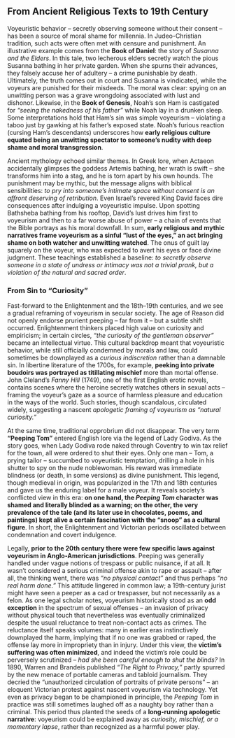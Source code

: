 ## From Ancient Religious Texts to 19th Century

Voyeuristic behavior – secretly observing someone without their consent – has been a source of moral shame for millennia. In Judeo-Christian tradition, such acts were often met with censure and punishment. An illustrative example comes from the **Book of Daniel**: the story of *Susanna and the Elders*. In this tale, two lecherous elders secretly watch the pious Susanna bathing in her private garden. When she spurns their advances, they falsely accuse her of adultery – a crime punishable by death. Ultimately, the truth comes out in court and Susanna is vindicated, while the voyeurs are punished for their misdeeds. The moral was clear: spying on an unwitting person was a grave wrongdoing associated with lust and dishonor. Likewise, in the **Book of Genesis**, Noah’s son Ham is castigated for *“seeing the nakedness of his father”* while Noah lay in a drunken sleep. Some interpretations hold that Ham’s sin was simple voyeurism – violating a taboo just by gawking at his father’s exposed state. Noah’s furious reaction (cursing Ham’s descendants) underscores how **early religious culture equated being an unwitting spectator to someone’s nudity with deep shame and moral transgression**.

Ancient mythology echoed similar themes. In Greek lore, when Actaeon accidentally glimpses the goddess Artemis bathing, her wrath is swift – she transforms him into a stag, and he is torn apart by his own hounds. The punishment may be mythic, but the message aligns with biblical sensibilities: *to pry into someone’s intimate space without consent is an affront deserving of retribution*. Even Israel’s revered King David faces dire consequences after indulging a voyeuristic impulse. Upon spotting Bathsheba bathing from his rooftop, David’s lust drives him first to voyeurism and then to a far worse abuse of power – a chain of events that the Bible portrays as his moral downfall. In sum, **early religious and mythic narratives frame voyeurism as a sinful “lust of the eyes,” an act bringing shame on both watcher and unwitting watched**. The onus of guilt lay squarely on the voyeur, who was expected to avert his eyes or face divine judgment. These teachings established a baseline: *to secretly observe someone in a state of undress or intimacy was not a trivial prank, but a violation of the natural and sacred order*.

### From Sin to “Curiosity”

Fast-forward to the Enlightenment and the 18th–19th centuries, and we see a gradual reframing of voyeurism in secular society. The age of Reason did not openly endorse prurient peeping – far from it – but a subtle shift occurred. Enlightenment thinkers placed high value on curiosity and empiricism; in certain circles, *“the curiosity of the gentleman observer”* became an intellectual virtue. This cultural backdrop meant that voyeuristic behavior, while still officially condemned by morals and law, could sometimes be downplayed as a *curious indiscretion* rather than a damnable sin. In libertine literature of the 1700s, for example, **peeking into private boudoirs was portrayed as titillating mischief** more than mortal offense. John Cleland’s *Fanny Hill* (1749), one of the first English erotic novels, contains scenes where the heroine secretly watches others in sexual acts – framing the voyeur’s gaze as a source of harmless pleasure and education in the ways of the world. Such stories, though scandalous, circulated widely, suggesting a nascent *apologetic framing of voyeurism as “natural curiosity.”*

At the same time, traditional opprobrium did not disappear. The very term **“Peeping Tom”** entered English lore via the legend of Lady Godiva. As the story goes, when Lady Godiva rode naked through Coventry to win tax relief for the town, all were ordered to shut their eyes. Only one man – Tom, a prying tailor – succumbed to voyeuristic temptation, drilling a hole in his shutter to spy on the nude noblewoman. His reward was immediate blindness (or death, in some versions) as divine punishment. This legend, though medieval in origin, was popularized in the 17th and 18th centuries and gave us the enduring label for a male voyeur. It reveals society’s conflicted view in this era: **on one hand, the *Peeping Tom* character was shamed and literally blinded as a warning; on the other, the very prevalence of the tale (and its later use in chocolates, poems, and paintings) kept alive a certain fascination with the “snoop” as a cultural figure**. In short, the Enlightenment and Victorian periods oscillated between condemnation and covert indulgence.

Legally, **prior to the 20th century there were few specific laws against voyeurism in Anglo-American jurisdictions**. Peeping was generally handled under vague notions of trespass or public nuisance, if at all. It wasn’t considered a serious criminal offense akin to rape or assault – after all, the thinking went, there was *“no physical contact”* and thus perhaps *“no real harm done.”* This attitude lingered in common law; a 19th-century jurist might have seen a peeper as a cad or trespasser, but not necessarily as a felon. As one legal scholar notes, voyeurism historically stood as an **odd exception** in the spectrum of sexual offenses – an invasion of privacy without physical touch that nevertheless was eventually criminalized despite the usual reluctance to treat non-contact acts as crimes. The reluctance itself speaks volumes: many in earlier eras instinctively downplayed the harm, implying that if no one was grabbed or raped, the offense lay more in impropriety than in injury. Under this view, the **victim’s suffering was often minimized**, and indeed the victim’s role could be perversely scrutinized – *had she been careful enough to shut the blinds?* In 1890, Warren and Brandeis published *“The Right to Privacy,”* partly spurred by the new menace of portable cameras and tabloid journalism. They decried the “unauthorized circulation of portraits of private persons” – an eloquent Victorian protest against nascent voyeurism via technology. Yet even as privacy began to be championed in principle, the *Peeping Tom* in practice was still sometimes laughed off as a naughty boy rather than a criminal. This period thus planted the seeds of a **long-running apologetic narrative**: voyeurism could be explained away as *curiosity, mischief, or a momentary lapse*, rather than recognized as a harmful power play.